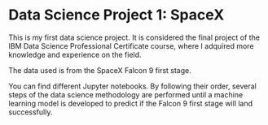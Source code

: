 # Data Science Project 1: SpaceX

This is my first data science project. It is considered the final project of the IBM Data Science Professional Certificate course, where I adquired more knowledge and experience on the field.

The data used is from the SpaceX Falcon 9 first stage. 

You can find different Jupyter notebooks. By following their order, several steps of the data science methodology are performed until a machine learning model is developed to predict if the Falcon 9 first stage will land successfully.
